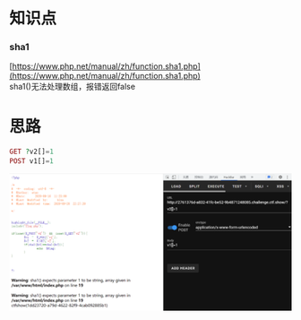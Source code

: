 # 知识点
### sha1
[https://www.php.net/manual/zh/function.sha1.php](https://www.php.net/manual/zh/function.sha1.php)<br />sha1()无法处理数组，报错返回false
# 思路
```php
GET ?v2[]=1
POST v1[]=1
```
![image.png](./images/20231017_2349462652.png)
